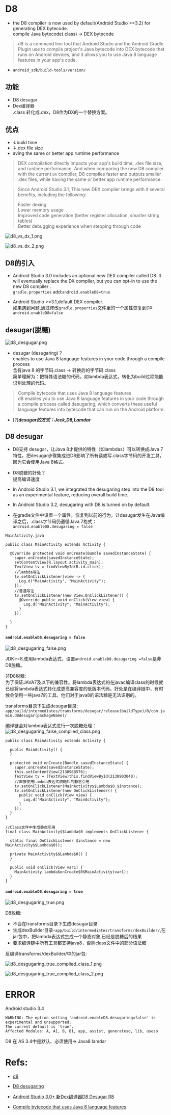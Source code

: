 # D8

- the D8 compiler is now used by default(Android Studio >=3.2) for generating DEX bytecode.    
compile Java bytecode(.class) -> DEX bytecode

> d8 is a command line tool that Android Studio and the Android Gradle Plugin use to compile project's Java bytecode into DEX bytecode that runs on Android devices, and it allows you to use Java 8 language features in your app's code.

- `android_sdk/build-tools/version/`

## 功能
- D8 desugar
- Dex编译器  
.class 转化成.dex，D8作为DX的一个替换方案。

## 优点
- ↓build time
- ↓.dex file size
- aving the same or better app runtime performance

> DEX compilation directly impacts your app's build time, .dex file size, and runtime performance. And when comparing the new D8 compiler with the current `DX` compiler, D8 compiles faster and outputs smaller .dex files, while having the same or better app runtime performance.


> Since Android Studio 3.1, This new DEX compiler brings with it several benefits, including the following:  
> 
> Faster dexing  
> Lower memory usage  
> Improved code generation (better register allocation, smarter string tables)  
> Better debugging experience when stepping through code  


![d8_vs_dx_1.png](https://yingvickycao.github.io/img/android/build/d8_vs_dx_1.png)

![d8_vs_dx_2.png](https://yingvickycao.github.io/img/android/build/d8_vs_dx_2.png)

## D8的引入
- Android Studio 3.0 includes an optional new DEX compiler called D8. It will eventually replace the DX compiler, but you can opt-in to use the new D8 compiler .     
`gradle.properties` add:`android.enableD8=true`

- Android Studio >=3.1,default DEX compiler.  
如果遇到问题,通过修改`gradle.properties`文件里的一个属性恢复到DX `android.enableD8=false`

## desugar(脱糖)  
![d8_desgugar.png](https://yingvickycao.github.io/img/android/build/d8_desgugar.png)

- desugar (desugaring)？   
enables to use Java 8 language features in your code through a compile process    
含有java 8 的字节码.class -> 转换后的字节码.class         
简单理解为：把特殊语法糖的代码，如lambda表达式，转化为build过程能能识别处理的代码。   

> Compile bytecode that uses Java 8 language features    
d8 enables you to use Java 8 language features in your code through a compile process called desugaring, which converts these useful language features into bytecode that can run on the Android platform.

- [?]***desugar的方式：Jeck,D8,Lamdar***

## D8 desugar
- D8支持 desugar，让Java 8才提供的特性（如lambdas）可以转换成Java 7特性。把desugar步骤集成进D8影响了所有读或写.class字节码的开发工具，因为它会使用Java 8格式。  

- D8脱糖的好处？  
提高编译速度

- In Android Studio 3.1, we integrated the desugaring step into the D8 tool as an experimental feature, reducing overall build time. 

- In Android Studio 3.2, desugaring with D8 is turned on by default.

- 在gradle文件中设置一个属性，恢复到以前的行为，让desugar发生在Java编译之后，.class字节码仍遵循Java 7格式：  
`android.enableD8.desugaring = false`

`MainActivity.java`
```
public class MainActivity extends Activity {

  @Override protected void onCreate(Bundle savedInstanceState) {
    super.onCreate(savedInstanceState);
    setContentView(R.layout.activity_main);
    TextView tv = findViewById(R.id.click);
    //lambda写法
    tv.setOnClickListener(view -> {
      Log.d("MainActivity", "MainActivity");
    });
    //普通写法
    tv.setOnClickListener(new View.OnClickListener() {
      @Override public void onClick(View view) {
        Log.d("MainActivity", "MainActivity");
      }
    });

  }
}
```

#### `android.enableD8.desugaring = false`
![d8_desgugaring_false.png](https://yingvickycao.github.io/img/android/build/d8_desgugaring_false.png)

JDK>=8,使用lambda表达式，设置`android.enableD8.desugaring =false`是非D8脱糖。   

非D8脱糖:     
为了保证JAVA7及以下的兼容性。将lambda表达式的在javac编译class的时候就已经将lambda表达式转化成更高兼容度的低版本代码。好处是在编译链中，有时候会使用一些java7的工具。他们对于java8的语法糖是无法识别的。

transforms目录下生成desugar目录:  
`app/build/intermediates/transforms/desugar/release(buildType)/0/com.jamin.d8desugar(packageName)/ `  

编译链会对lambda表达式进行一次脱糖处理：  
![d8_desgugaring_false_complied_class.png](https://yingvickycao.github.io/img/android/build/d8_desgugaring_false_complied_class.png)

```
public class MainActivity extends Activity {

  public MainActivity() {
  }

  protected void onCreate(Bundle savedInstanceState) {
    super.onCreate(savedInstanceState);
    this.setContentView(2130968576);
    TextView tv = (TextView)this.findViewById(2130903040);
    //直接使用Lambda表达式脱糖后的静态引用
    tv.setOnClickListener(MainActivity$$Lambda$0.$instance);
    tv.setOnClickListener(new OnClickListener() {
      public void onClick(View view) {
        Log.d("MainActivity", "MainActivity");
      }
    });
  }
}
```
```
//Class文件中生成静态引用
final class MainActivity$$Lambda$0 implements OnClickListener {

  static final OnClickListener $instance = new MainActivity$$Lambda$0();

  private MainActivity$$Lambda$0() {
  }

  public void onClick(View var1) {
    MainActivity.lambda$onCreate$0$MainActivity(var1);
  }
}

```

#### `android.enableD8.desugaring = true` 
![d8_desgugaring_true.png](https://yingvickycao.github.io/img/android/build/d8_desgugaring_true.png)

D8脱糖:
- 不会在transforms目录下生成desugar目录
- 生成dexBuilder目录-`app/build/intermediates/transforms/dexBuilder/`,在jar包中，把lambda表达式生成一个静态对象,已经是脱糖后的结果
- 要求编译链中所有工具都支持java8，否则class文件中的部分语法糖

反编译transforms/dexBuilder/中的jar包:  

![d8_desgugaring_true_complied_class_1.png](https://yingvickycao.github.io/img/android/build/d8_desgugaring_true_complied_class_1.png)

![d8_desgugaring_true_complied_class_2.png](https://yingvickycao.github.io/img/android/build/d8_desgugaring_true_complied_class_2.png)

# ERROR
Android studio 3.4
```
WARNING: The option setting 'android.enableD8.desugaring=false' is experimental and unsupported.
The current default is 'true'.
Affected Modules: A, A1, B, B1, app, assist, generateso, lib, useso

```
D8 在 AS 3.4中是默认、必须使用=> Java8 lamdar

# Refs:
- [d8](https://developer.android.google.cn/studio/command-line/d8)
- [D8 desugaring](https://developer.android.google.cn/studio/releases#d8-desugaring)

- [Android Studio 3.0+ 新Dex编译器D8 Desugar R8](https://blog.csdn.net/jamin0107/article/details/81123154)  
- [Compile bytecode that uses Java 8 language features](https://developer.android.google.cn/studio/command-line/d8#j8)  